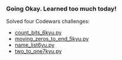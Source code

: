 ### Going Okay. Learned too much today!

Solved four Codewars challenges:

- [count_bits_6kyu.py](https://www.codewars.com/kata/526571aae218b8ee490006f4)
- [moving_zeros_to_end_5kyu.py](https://www.codewars.com/kata/52597aa56021e91c93000cb0)
- [name_list6yu.py](https://www.codewars.com/kata/53368a47e38700bd8300030d)
- [two_to_one7kyu.py](https://www.codewars.com/kata/5656b6906de340bd1b0000ac)
